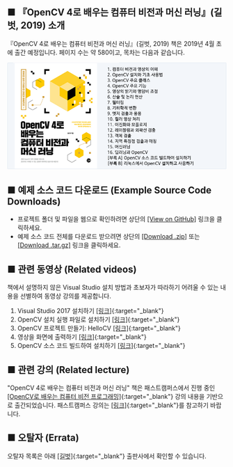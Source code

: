 ## ■ 『OpenCV 4로 배우는 컴퓨터 비전과 머신 러닝』(길벗, 2019) 소개

『OpenCV 4로 배우는 컴퓨터 비전과 머신 러닝』(길벗, 2019) 책은 2019년 4월 초에 출간 예정입니다. 페이지 수는 약 580이고, 목차는 다음과 같습니다.

![Title](/docs/title_contents.png)

## ■ 예제 소스 코드 다운로드 (Example Source Code Downloads)

* 프로젝트 폴더 및 파일을 웹으로 확인하려면 상단의 [[View on GitHub]](https://github.com/sunkyoo/opencv4cvml) 링크을 클릭하세요.
* 예제 소스 코드 전체를 다운로드 받으려면 상단의 [[Download .zip]](https://github.com/sunkyoo/opencv4cvml/zipball/master) 또는 [[Download .tar.gz]](https://github.com/sunkyoo/opencv4cvml/tarball/master) 링크을 클릭하세요.


## ■ 관련 동영상 (Related videos)

책에서 설명하지 않은 Visual Studio 설치 방법과 초보자가 따라하기 어려울 수 있는 내용을 선별하여 동영상 강의를 제공합니다.

1. Visual Studio 2017 설치하기 [[링크]](https://youtu.be/jzVNiMeVcvs){:target="_blank"}
2. OpenCV 설치 실행 파일로 설치하기 [[링크]](https://youtu.be/HxDfGHwDSmc){:target="_blank"}
3. OpenCV 프로젝트 만들기: HelloCV [[링크]](https://youtu.be/fKWQIPwNsc8){:target="_blank"}
4. 영상을 화면에 출력하기 [[링크]](https://youtu.be/gcgScMU0XWE){:target="_blank"}
5. OpenCV 소스 코드 빌드하여 설치하기 [[링크]](https://youtu.be/ac75cFPYlOQ){:target="_blank"}


## ■ 관련 강의 (Related lecture)

"OpenCV 4로 배우는 컴퓨터 비전과 머신 러닝" 책은 패스트캠퍼스에서 진행 중인 [[OpenCV로 배우는 컴퓨터 비전 프로그래밍]](https://www.fastcampus.co.kr/dev_camp_cvocv/){:target="_blank"} 강의 내용을 기반으로 출간되었습니다. 패스트캠퍼스 강의는 [[링크]](https://www.fastcampus.co.kr/dev_camp_cvocv/){:target="_blank"}를 참고하기 바랍니다.

## ■ 오탈자 (Errata)
오탈자 목록은 아래 [[길벗]](https://www.gilbut.co.kr/){:target="_blank"} 출판사에서 확인할 수 있습니다.

